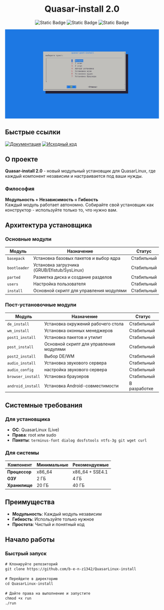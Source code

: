 <!-- markdownlint-disable first-line-h1 -->
<!-- markdownlint-disable html -->
<!-- markdownlint-disable no-duplicate-header -->

<div align="center">

# Quasar-install 2.0

![Static Badge](https://img.shields.io/badge/Статус-Активная_разработка-brightgreen)
![Static Badge](https://img.shields.io/badge/Версия-2.0-blue)
![Static Badge](https://img.shields.io/badge/Архитектура-x86__64-orange)

![Скриншот](https://github.com/b-e-n-z1342/QuasarDEV-XLAM/blob/main/photo_2025-09-15_17-12-56.jpg)

</div>

## Быстрые ссылки

[![Документация](https://img.shields.io/badge/📚-Инструкция_и_Wiki-2D2B55)](https://github.com/b-e-n-z1342/QuasarLinux-install/wiki)
[![Исходный код](https://img.shields.io/badge/💻-Исходный_код-FF6C37)](https://gitlab.com/users/Quasar_benz/projects)

## О проекте

**Quasar-install 2.0** - новый модульный установщик для QuasarLinux, где каждый компонент независим и настраивается под ваши нужды.

### Философия
**Модульность + Независимость = Гибкость**  
Каждый модуль работает автономно. Собирайте свой установщик как конструктор - используйте только то, что нужно вам.

## Архитектура установщика

### Основные модули

| Модуль | Назначение | Статус |
|--------|------------|--------|
| `basepack` | Установка базовых пакетов и выбор ядра | Стабильный |
| `bootloader` | Установка загрузчика (GRUB/Efistub/SysLinux) | Стабильный |
| `parted` | Разметка диска и создание разделов | Стабильный |
| `users` | Настройка пользователя | Стабильный |
| `install` | Основной скрипт для управления модулями | Стабильный |

### Пост-установочные модули

| Модуль | Назначение | Статус |
|--------|------------|--------|
| `de_install` | Установка окружений рабочего стола | Стабильный |
| `wm_install` | Установка оконных менеджеров | Стабильный |
| `post1_install` | Установка пакетов и утилит | Стабильный |
| `post_install` | Основной скрипт для управления модулями | Стабильный |
| `post2_install` | Выбор DE/WM | Стабильный |
| `audio_install` | Установка звукового сервера | Стабильный |
| `audio_config` | настройка звукового сервера | Стабильный |
| `browser_install` | Установка браузеров | Стабильный |
| `android_install` | Установка Android-совместимости | В разработке |

## Системные требования

### Для установщика
- **ОС**: QuasarLinux (Live)
- **Права**: root или sudo  
- **Пакеты**: `terminus-font dialog dosfstools ntfs-3g git wget curl`

### Для системы
| Компонент | Минимальные | Рекомендуемые |
|-----------|-------------|---------------|
| **Процессор** | x86_64 | x86_64 + SSE4.1 |
| **ОЗУ** | 2 ГБ | 4 ГБ |
| **Хранилище** | 20 ГБ | 40 ГБ |

## Преимущества

- **Модульность**: Каждый модуль независим
- **Гибкость**: Используйте только нужное  
- **Простота**: Чистый и понятный код

## Начало работы

### Быстрый запуск
```
# Клонируйте репозиторий
git clone https://github.com/b-e-n-z1342/QuasarLinux-install

# Перейдите в директорию
cd QuasarLinux-install

# Дайте права на выполнение и запустите
chmod +x run
./run
```
